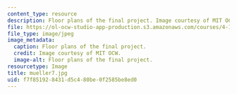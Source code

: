 ```yaml
---
content_type: resource
description: Floor plans of the final project. Image courtesy of MIT OCW.
file: https://ol-ocw-studio-app-production.s3.amazonaws.com/courses/4-125b-architecture-studio-building-in-landscapes-fall-2005/f7f851928431d5c480be0f2585be8ed0_mueller7.jpg
file_type: image/jpeg
image_metadata:
  caption: Floor plans of the final project.
  credit: Image courtesy of MIT OCW.
  image-alt: Floor plans of the final project.
resourcetype: Image
title: mueller7.jpg
uid: f7f85192-8431-d5c4-80be-0f2585be8ed0
---
```

